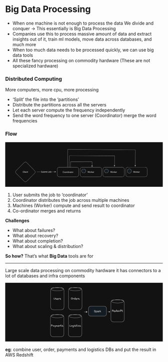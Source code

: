 # Big Data Processing

- When one machine is not enough to process the data We divide and conquer → This essentially is Big Data Processing
- Companies use this to process massive amount of data and extract insights out of it, train ml models, move data across databases, and much more
- When too much data needs to be processed quickly, we can use big data tools
- All these fancy processing on commodity hardware (These are not specialized hardware)

### Distributed Computing

More computers, more cpu, more processing

- ‘Split’ the file into the ‘partitions’
- Distribute the partitions across all the servers
- Let each server compute the frequency independently
- Send the word frequency to one server (Coordinator) merge the word frequencies

### Flow

![Flow Demonstration](../Images/Big%20Data%20Processing/flow.png)

1. User submits the job to ‘coordinator’
2. Coordinator distributes the job across multiple machines
3. Machines (Worker) compute and send result to coordinator
4. Co-ordinator merges and returns

**Challenges**

- What about failures?
- What about recovery?
- What about completion?
- What about scaling & distribution?

**So how?** That’s what **Big Data** tools are for

---

Large scale data processing on commodity hardware it has connectors to a lot of databases and infra components

![Spark Operation](../Images/Big%20Data%20Processing/spark.png)

**eg**: combine user, order, payments and logistics DBs and put the result in AWS Redshift
